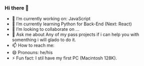### Hi there 👋

- 🔭 I’m currently working on: JavaScript
- 🌱 I’m currently learning Python for Back-End (Next: React)
- 👯 I’m looking to collaborate on ...
- 💬 Ask me about Any of my pass projects if i can help you with somenthing i will glado to do it.
- 📫 How to reach me: 
- 😄 Pronouns: he/his
- ⚡ Fun fact: I stil have my first PC (Macintosh 128K).
